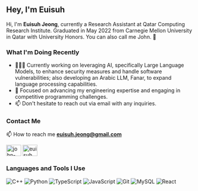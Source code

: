 ## Hey, I'm Euisuh

Hi, I'm **Euisuh Jeong**, currently a Research Assistant at Qatar Computing Research Institute. Graduated in May 2022 from Carnegie Mellon University in Qatar with University Honors. You can also call me John. 🥰

### What I'm Doing Recently

- 👨🏻‍💻 Currently working on leveraging AI, specifically Large Language Models, to enhance security measures and handle software vulnerabilities; also developing an Arabic LLM, Fanar, to expand language processing capabilities.
- 🌱 Focused on advancing my engineering expertise and engaging in competitive programming challenges.
- 📫 Don't hesitate to reach out via email with any inquiries.

### Contact Me

📫 How to reach me **euisuh.jeong@gmail.com**

<a href="https://linkedin.com/in/john-euisuh-jeong-7a790619a" target="blank"><img align="center" src="https://raw.githubusercontent.com/rahuldkjain/github-profile-readme-generator/master/src/images/icons/Social/linked-in-alt.svg" alt="john-euisuh-jeong-7a790619a" height="30" width="40" /></a>
<a href="https://instagram.com/euisuh_" target="blank"><img align="center" src="https://raw.githubusercontent.com/rahuldkjain/github-profile-readme-generator/master/src/images/icons/Social/instagram.svg" alt="euisuh_" height="30" width="40" /></a>

### Languages and Tools I Use

![C++](https://img.shields.io/badge/-C++-black?logo=c%2B%2B&style=social)
![Python](https://img.shields.io/badge/Python-3776AB?style=flat-square&logo=Python&logoColor=white)
![TypeScript](https://img.shields.io/badge/TypeScript%20-%23007ACC.svg?&style=flat-square&logo=typescript&logoColor=white)
![JavaScript](https://img.shields.io/badge/JavaScript-F7DF1E?style=flat-square&logo=JavaScript&logoColor=white)
![Git](https://img.shields.io/badge/Git-F05032?style=flat-square&logo=Git&logoColor=white)
![MySQL](https://img.shields.io/badge/MySQL-%2300f.svg?&style=flat-square&logo=mysql&logoColor=white)
![React](https://img.shields.io/badge/React%20-%2320232a.svg?&style=flat-square&logo=react&logoColor=%2361DAFB)
